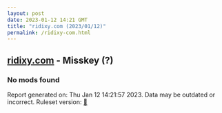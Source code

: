 ```yaml
---
layout: post
date: 2023-01-12 14:21 GMT
title: "ridixy.com (2023/01/12)"
permalink: /ridixy-com.html
---
```


## [ridixy.com](https://ridixy.com) - Misskey (?)

### No mods found

Report generated on: Thu Jan 12 14:21:57 2023. Data may be outdated or incorrect.
Ruleset version: [🧁](/version-cupcake)
